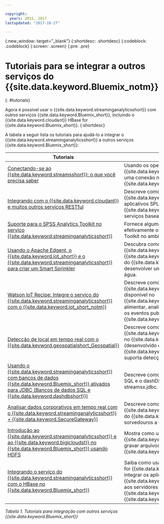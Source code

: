 ```yaml
---

copyright:
  years: 2015, 2017
lastupdated: "2017-10-27"

---
```


<!-- Attribute definitions -->
{:new_window: target="_blank"}
{:shortdesc: .shortdesc}
{:codeblock: .codeblock}
{:screen: .screen}
{:pre: .pre}

# Tutoriais para se integrar a outros serviços do {{site.data.keyword.Bluemix_notm}}
{: #tutorials}


Agora é possível usar o {{site.data.keyword.streaminganalyticsshort}} com outros serviços {{site.data.keyword.Bluemix_short}}, incluindo o {{site.data.keyword.cloudant}} HBase for {{site.data.keyword.Bluemix_short}}.
{:shortdesc}

A tabela a seguir lista os tutoriais para ajudá-lo a integrar o {{site.data.keyword.streaminganalyticsshort}} a outros serviços {{site.data.keyword.Bluemix_short}}:


| Tutoriais | Descrição   |
|----------|--------|
| [Conectando-se ao {{site.data.keyword.streamsshort}}: o que você precisa saber](https://ibm.co/2iDHfFt) | Usando os operadores do {{site.data.keyword.streamsshort}} que atendem uma conexão no {{site.data.keyword.streaminganalyticsshort}}  |
| [Integrando com o {{site.data.keyword.cloudant}} e muitos outros serviços RESTful](https://developer.ibm.com/streamsdev/docs/integrating-with-cloudant-and-many-other-restful-services/) | Descreve como usar os adaptadores HTTP do {{site.data.keyword.streamsshort}} para integrar aplicativos SPL ao {{site.data.keyword.cloudant}} e a outros serviços baseados em RESTful e na web. |
| [Suporte para o SPSS Analytics Toolkit no serviço {{site.data.keyword.streaminganalyticsshort}}](https://developer.ibm.com/streamsdev/docs/spss-in-bluemix-streaming-analytics-service/) | Fornece algumas dicas necessárias para usar efetivamente os operadores do SPSS Analytics Toolkit no ambiente de nuvem. |
| [Usando o Apache Edgent, o {{site.data.keyword.iot_short}} e o {{site.data.keyword.streaminganalyticsshort}} para criar um Smart Sprinkler](https://developer.ibm.com/bluemix/2016/06/01/better-analytics-with-apache-quarks/)| Descubra como combinar o Apache Edgent, o {{site.data.keyword.streaminganalyticsshort}}, o {{site.data.keyword.iot_short}} e outros serviços do {{site.data.keyword.Bluemix_short}} para desenvolver uma solução de conservação de água. |
| [Watson IoT Recipe: Integre o serviço do {{site.data.keyword.streaminganalyticsshort}} com o {{site.data.keyword.iot_short_notm}}](https://developer.ibm.com/recipes/tutorials/integrate-ibm-streaming-analytics-service-with-watson-iot-platform/)| Descreve como usar o serviço {{site.data.keyword.streaminganalyticsshort}}, disponível no {{site.data.keyword.Bluemix_short}}, para alimentar, analisar e correlacionar rapidamente os eventos publicados por dispositivos IoT no {{site.data.keyword.iot_short_notm}}.|
| [Detecção de local em tempo real com o {{site.data.keyword.geospatialshort_Geospatial}}](https://developer.ibm.com/bluemix/2016/05/27/real-time-hangout-detection/)	| Descreve como o serviço {{site.data.keyword.geospatialshort_Geospatial}} no {{site.data.keyword.Bluemix_short}} (desenvolvido com o {{site.data.keyword.streaminganalyticsshort}}) suporta detecção de hangout em tempo real.|
| [Usando o {{site.data.keyword.streaminganalyticsshort}} com bancos de dados {{site.data.keyword.Bluemix_short}} ativados para JDBC (Bancos de dados SQL e {{site.data.keyword.dashdbshort}})](https://developer.ibm.com/bluemix/2016/01/26/streaming-analytics-with-jdbc-enabled-databases/)	| Descreve como integrar com o banco de dados SQL e o dashDB usando o kit de ferramentas streamsx.jdbc.	|
| [Analisar dados corporativos em tempo real com o {{site.data.keyword.streaminganalyticsshort}} + {{site.data.keyword.SecureGateway}}](https://developer.ibm.com/bluemix/2016/02/17/analyze-enterprise-data-with-streaming-analytics-secure-gateway/) | Descreve como conectar um túnel do {{site.data.keyword.SecureGateway}} a origens do {{site.data.keyword.streamsshort}} e sorvedouros a dados em movimento.	|
| [Introdução ao {{site.data.keyword.streaminganalyticsshort}} e ao {{site.data.keyword.bigicloudst}} no {{site.data.keyword.Bluemix_short}} usando HDFS](https://developer.ibm.com/bluemix/2016/02/26/streaming-analytics-and-biginsights-using-hdfs/)	| Mostra como usar os operadores do {{site.data.keyword.streamsshort}} para ler e gravar arquivos no HDFS no {{site.data.keyword.Bluemix_short}}.	|
| [Integrando o serviço do {{site.data.keyword.streaminganalyticsshort}} com o HBase no {{site.data.keyword.Bluemix_short}}](https://developer.ibm.com/streamsdev/docs/integrating-streams-biginsights-hbase-service-bluemix/)| Saiba como usar o kit de ferramentas do HBase for {{site.data.keyword.Bluemix_short}} para integrar os aplicativos {{site.data.keyword.streaminganalyticsshort}} aos servidores HBase no {{site.data.keyword.bigicloudst}} no {{site.data.keyword.Bluemix_short}}.	|

*Tabela 1. Tutoriais para integração com outros serviços {{site.data.keyword.Bluemix_short}}*
